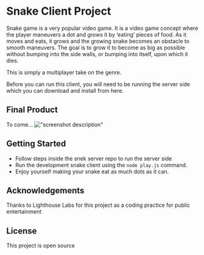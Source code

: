 # Snake Client Project

Snake game is a very popular video game. It is a video game concept where the player maneuvers a dot and grows it by ‘eating’ pieces of food. As it moves and eats, it grows and the growing snake becomes an obstacle to smooth maneuvers. The goal is to grow it to become as big as possible without bumping into the side walls, or bumping into itself, upon which it dies.

This is simply a multiplayer take on the genre.

Before you can run this client, you will need to be running the server side which you can download and install from here. 

## Final Product

To come... !["screenshot description"](#) 


## Getting Started

- Follow steps inside the snek server repo to run the server side
- Run the development snake client using the `node play.js` command.
- Enjoy yourself making your snake eat as much dots as it can.

## Acknowledgements

Thanks to Lighthouse Labs for this project as a coding practice for public entertainment

## License

This project is open source
